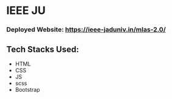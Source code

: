 # IEEE JU

### Deployed Website: https://ieee-jaduniv.in/mlas-2.0/


## Tech Stacks Used:
- HTML
- CSS
- JS
- scss
- Bootstrap 
